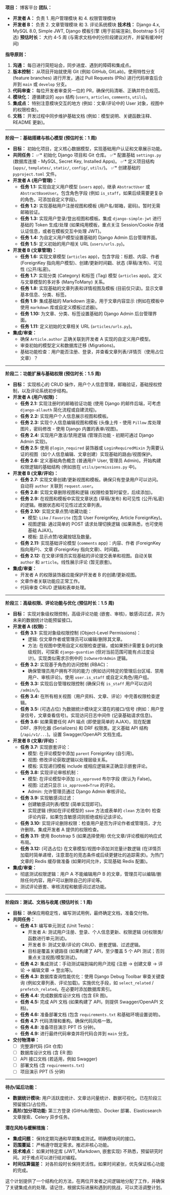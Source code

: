 **项目：** 博客平台
**团队：**
*   **开发者 A：** 负责 1. 用户管理模块 和 4. 权限管理模块
*   **开发者 B：** 负责 2. 文章管理模块 和 3. 评论系统模块
**技术栈：** Django 4.x, MySQL 8.0, Simple JWT, Django 模板引擎 (用于前端渲染), Bootstrap 5 (可选)
**预估时长：** 大约 4-5 周 (与需求文档中的分阶段建议对齐，并留有缓冲时间)

**指导原则：**

1.  **沟通：** 每日进行简短站会，同步进度、遇到的障碍和集成点。
2.  **版本控制：** 从项目开始就使用 Git (例如 GitHub, GitLab)。使用特性分支 (feature branches) 进行开发，通过 Pull Requests (PRs) 进行代码审查后合并到 `main` 或 `develop` 分支。
3.  **代码审查：** 每位开发者审查另一位的 PR，确保代码清晰、正确并符合规范。
4.  **模块化：** 遵循建议的 `apps` 结构 (`users`, `articles`, `comments`, `utils`)。
5.  **集成点：** 特别注意模块交互的地方 (例如：文章/评论中的 User 对象，视图中的权限检查)。
6.  **文档：** 开发过程中同步维护基础文档 (例如：模型说明、关键函数注释、README 更新)。

---

**阶段一：基础搭建与核心模型 (预估时长：1 周)**

*   **目标：** 初始化项目，定义核心数据模型，实现基础用户认证和文章展示功能。
*   **共同任务：**
    ✅*   初始化 Django 项目和 Git 仓库。
    ✅*   配置基础 `settings.py` (数据库连接 - MySQL, Secret Key, Installed Apps)。
    ✅*   定义项目结构 (`apps/`, `templates/`, `static/`, `config/`, `utils/`)。
    ✅*   创建基础的 `pyproject.toml` 文件。
*   **开发者 A (用户管理)：**
    *   **任务 1.1:** 实现自定义用户模型 (`users` app)，继承 `AbstractUser` 或 `AbstractBaseUser`。包含角色字段 (例如 `is_staff`，如果后续需要更复杂的角色，可添加自定义字段)。
    *   **任务 1.2:** 实现基础用户注册视图和模板 (用户名/邮箱，密码)。暂时无需邮箱验证。
    *   **任务 1.3:** 实现用户登录/登出视图和模板。集成 `django-simple-jwt` 进行基础的 Token 生成/处理 (如果纯用模板，重点关注 Session/Cookie 存储认证信息，或者在模板交互中处理 JWT)。
    *   **任务 1.4:** 为自定义用户模型设置基础的 Django Admin 后台管理界面。
    *   **任务 1.5:** 定义初始的用户相关 URL (`users/urls.py`)。
*   **开发者 B (文章管理)：**
    *   **任务 1.6:** 实现文章模型 (`articles` app)，包含字段：标题、内容、作者 (ForeignKey 指向用户模型)、创建/更新时间戳、状态 (草稿/发布)、可见性 (公开/私密)。
    *   **任务 1.7:** 实现分类 (Category) 和标签 (Tag) 模型 (`articles` app)。定义与文章模型的多对多 (ManyToMany) 关系。
    *   **任务 1.8:** 实现基础的文章列表和详情视图及模板 (目前仅只读)。显示文章基本信息、分类、标签。
    *   **任务 1.9:** 集成基础的 Markdown 渲染，用于文章内容显示 (例如在模板中使用 `markdown` 库或自定义模板过滤器)。
    *   **任务 1.10:** 为文章、分类、标签设置基础的 Django Admin 后台管理界面。
    *   **任务 1.11:** 定义初始的文章相关 URL (`articles/urls.py`)。
*   **集成/审查：**
    *   确保 `Article.author` 正确关联到开发者 A 实现的自定义用户模型。
    *   审查初始的模型定义和数据库迁移 (Migrations)。
    *   基础功能检查：用户能否注册、登录，并查看文章列表/详情页（使用占位文章）？

---

**阶段二：功能扩展与基础权限 (预估时长：1.5 周)**

*   **目标：** 实现核心的 CRUD 操作，用户个人信息管理，邮箱验证，基础授权控制，以及评论系统初步结构。
*   **开发者 A (用户/权限)：**
    *   **任务 2.1:** 实现注册时的邮箱验证功能 (使用 Django 的邮件后端，可考虑 `django-allauth` 简化流程或自建流程)。
    *   **任务 2.2:** 实现用户个人信息展示视图和模板。
    *   **任务 2.3:** 实现个人信息编辑视图和模板 (头像上传 - 使用 `Pillow` 库处理图片，密码修改 - 使用 Django 内置的表单/视图)。
    *   **任务 2.4:** 实现用户激活/禁用逻辑 (管理员功能 - 初期可通过 Django Admin 实现)。
    *   **任务 2.5:** 使用 `@login_required` 装饰器或 `LoginRequiredMixin` 为需要认证的视图（如个人信息编辑、文章创建）实现基础的路由/视图保护。
    *   **任务 2.6:** 定义基础角色概念 (普通用户 User, 管理员 Admin)。开始构建权限逻辑的基础结构 (例如放在 `utils/permissions.py` 中)。
*   **开发者 B (文章/评论)：**
    *   **任务 2.7:** 实现文章创建/更新视图和模板。确保只有登录用户可以访问。自动将 `author` 关联到 `request.user`。
    *   **任务 2.8:** 实现文章删除视图和逻辑 (权限检查暂时留空，后续添加)。
    *   **任务 2.9:** 在视图和模板中实现文章状态 (草稿/发布) 和可见性 (公开/私密) 的逻辑。根据状态和可见性过滤文章列表。
    *   **任务 2.10:** 实现文章点赞/收藏功能：
        *   模型: `Like` / `Favorite` (包含 User ForeignKey, Article ForeignKey)。
        *   视图逻辑: 通过简单的 POST 请求处理切换逻辑 (如果熟悉，也可使用基础 AJAX)。
        *   模板: 显示点赞/收藏按钮及数量。
    *   **任务 2.11:** 实现基础评论模型 (`comments` app)：内容、作者 (ForeignKey 指向用户)、文章 (ForeignKey 指向文章)、时间戳。
    *   **任务 2.12:** 在文章详情页实现基础的评论提交表单和视图。自动关联 `author` 和 `article`。线性展示评论 (暂无嵌套)。
*   **集成/审查：**
    *   开发者 A 的权限装饰器应能保护开发者 B 的创建/更新视图。
    *   文章作者关联功能应正常工作。
    *   代码审查 CRUD 逻辑和表单处理。

---

**阶段三：高级权限、评论功能与优化 (预估时长：1.5 周)**

*   **目标：** 实现对象级权限控制，高级评论功能 (嵌套、审核)，敏感词过滤，并为未来的数据统计功能预留接口。
*   **开发者 A (权限)：**
    *   **任务 3.1:** 实现对象级权限控制 (Object-Level Permissions)：
        *   逻辑: 仅文章作者或管理员可以编辑/删除其文章。
        *   方法: 在视图中使用自定义权限检查逻辑，或如果预计需要复杂的对象级规则，可探索 `django-guardian` (但对当前范围可能有点过度设计)。实现类似需求示例中的 `IsOwnerOrAdmin` 逻辑。
    *   **任务 3.2:** 实现基于角色的访问控制 (RBAC)：
        *   确保管理员用户拥有不同的能力 (例如访问特定的管理后台区域、禁用用户、审核评论)。使用 `user.is_staff` 或自定义角色/用户组。
    *   **任务 3.3:** 实现后台管理权限控制 (确保只有 `is_staff` 用户可以访问 `/admin/`)。
    *   **任务 3.4:** 在所有相关视图（用户资料、文章、评论）中完善权限检查逻辑。
    *   **任务 3.5:** (可选占位) 为数据统计模块定义潜在的接口/信号 (例如：用户登录信号，文章查看信号)。实现访问日志中间件 (记录基础请求信息)。
    *   **任务 3.6:** 如果需要任何 API 端点 (即使是简单的 AJAX)，现在配置 DRF、序列化器 (Serializers) 和 DRF 权限类。定义基础 API 结构 (`/api/v1/...`)。设置 Swagger/OpenAPI 文档生成。
*   **开发者 B (文章/评论)：**
    *   **任务 3.7:** 实现嵌套评论：
        *   模型: 在评论模型中添加 `parent` ForeignKey (自引用)。
        *   视图: 修改评论获取逻辑以处理层级关系。
        *   模板: 实现递归模板 include 或相应逻辑来正确显示嵌套评论。
    *   **任务 3.8:** 实现评论审核机制：
        *   模型: 在评论模型中添加 `is_approved` 布尔字段 (默认为 False)。
        *   视图: 过滤只显示 `is_approved=True` 的评论。
        *   Admin: 允许管理员通过 Django Admin 审核评论。
    *   **任务 3.9:** 实现敏感词过滤：
        *   创建敏感词列表/模型 (简单实现即可)。
        *   实现逻辑 (例如在评论模型的 `save` 方法或表单的 `clean` 方法中) 检查评论内容，如果包含敏感词则拒绝或标记该评论。
    *   **任务 3.10:** 实现评论删除权限：检查用户是否为评论作者或管理员，才允许删除。集成开发者 A 提供的权限检查。
    *   **任务 3.11:** 使用 Bootstrap 5 (如果选择使用) 优化文章/评论模板的响应式布局。
    *   **任务 3.12:** (可选占位) 在文章模型/视图中添加浏览量计数逻辑 (在详情页加载时简单递增，注意潜在的竞态条件或后续更健壮的追踪需求)。为热门文章的 Redis 缓存做准备 (如果时间允许，实现基础 Redis 配置)。
*   **集成/审查：**
    *   彻底测试权限逻辑：用户 A 不能编辑用户 B 的文章，管理员可以编辑/删除任何内容，用户可以删除自己的评论等。
    *   测试评论嵌套、审核流程和敏感词过滤功能。

---

**阶段四：测试、文档与收尾 (预估时长：1 周)**

*   **目标：** 确保应用稳定性，编写测试用例，最终确定文档，准备交付物。
*   **共同任务：**
    *   **任务 4.1:** 编写单元测试 (Unit Tests)：
        *   开发者 A: 测试用户注册、登录、个人信息更新、权限逻辑 (对权限类/函数进行单元测试)。
        *   开发者 B: 测试文章/评论的 CRUD、嵌套逻辑、过滤逻辑。
        *   目标是覆盖关键路径 (如果构建了 API，至少覆盖 5 个 API 测试；否则重点关注视图/模型测试)。
    *   **任务 4.2:** 集成测试：手动测试端到端的用户流程 (注册 -> 创建文章 -> 评论 -> 编辑文章 -> 登出等)。
    *   **任务 4.3:** 数据库查询性能优化：使用 Django Debug Toolbar 审查关键查询 (例如文章列表、评论加载)。实施优化手段，如 `select_related` / `prefetch_related`。在必要时添加数据库索引。
    *   **任务 4.4:** 完成数据库设计文档 (包含 ER 图)。
    *   **任务 4.5:** 完成 API 文档 (如果构建了 API，则提供 Swagger/OpenAPI 文档)。
    *   **任务 4.6:** 准备部署文档 (包含 `requirements.txt` 和基础环境设置说明)。
    *   **任务 4.7:** 代码清理和重构。确保代码风格一致。
    *   **任务 4.8:** 准备项目演示 PPT (5 分钟)。
    *   **任务 4.9:** 进行最终代码审查并将代码合并到 `main` 分支。
*   **交付物清单：**
    *   [ ] 完整源代码 (Git 仓库)
    *   [ ] 数据库设计文档 (含 ER 图)
    *   [ ] API 接口文档 (若适用，例如 Swagger)
    *   [ ] 部署文档 (含 `requirements.txt`)
    *   [ ] 项目演示 PPT (5 分钟)

---

**待办/延后功能：**

*   **数据统计模块:** 用户活跃度统计、文章访问量统计、数据可视化。已在阶段三预留接口/占位符。
*   **高阶/加分项功能:** 第三方登录 (GitHub/微信)、Docker 部署、Elasticsearch 文章搜索、Celery 异步任务。

**潜在风险与缓解措施：**

*   **集成问题：** 保持定期沟通和早期集成测试。明确模块间的接口。
*   **范围蔓延：** 严格遵守既定需求。推迟非核心功能。
*   **技术难点：** 如果对特定库 (JWT, Markdown, 嵌套实现) 不熟悉，预留研究时间。对于难点可以进行结对编程。
*   **时间估算偏差：** 对各阶段时长保持灵活性。如果时间紧张，优先保证核心功能的完成。

这个计划提供了一个结构化的方法，在两位开发者之间逻辑地分配了工作，并确保了关键集成点的处理。请记住，根据实际进展和遇到的挑战，可以灵活调整计划。